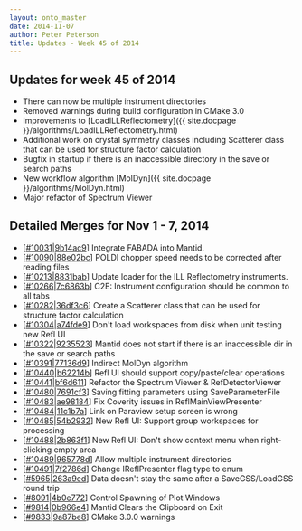 ```yaml
---
layout: onto_master
date: 2014-11-07
author: Peter Peterson
title: Updates - Week 45 of 2014
---
```

Updates for week 45 of 2014
---------------------------
* There can now be multiple instrument directories
* Removed warnings during build configuration in CMake 3.0
* Improvements to [LoadILLReflectometry]({{ site.docpage }}/algorithms/LoadILLReflectometry.html)
* Additional work on crystal symmetry classes including Scatterer class that can be used for structure factor calculation
* Bugfix in startup if there is an inaccessible directory in the save or search paths
* New workflow algorithm [MolDyn]({{ site.docpage }}/algorithms/MolDyn.html)
* Major refactor of Spectrum Viewer

Detailed Merges for Nov 1 - 7, 2014
-----------------------------------
* \[[#10031](http://trac.mantidproject.org/mantid/ticket/10031)\|[9b14ac9](https://github.com/mantidproject/mantid/commit/9b14ac9c196b070903d76a5a12628bddfa1f9c0a)\] Integrate FABADA into Mantid.
* \[[#10090](http://trac.mantidproject.org/mantid/ticket/10090)\|[88e02bc](https://github.com/mantidproject/mantid/commit/88e02bcfa644a41eb2d5ec30d0527ce5cf0609b5)\] POLDI chopper speed needs to be corrected after reading files
* \[[#10213](http://trac.mantidproject.org/mantid/ticket/10213)\|[8831bab](https://github.com/mantidproject/mantid/commit/8831bab557f10de4680b64d0efc8b50b82edffad)\] Update loader for the ILL Reflectometry instruments.
* \[[#10266](http://trac.mantidproject.org/mantid/ticket/10266)\|[7c6863b](https://github.com/mantidproject/mantid/commit/7c6863bf4abd1399a1a2c115fbfeb91846f877ac)\] C2E: Instrument configuration should be common to all tabs
* \[[#10282](http://trac.mantidproject.org/mantid/ticket/10282)\|[36df3c6](https://github.com/mantidproject/mantid/commit/36df3c6621afffdb71e0394d37d7290999145b91)\] Create a Scatterer class that can be used for structure factor calculation
* \[[#10304](http://trac.mantidproject.org/mantid/ticket/10304)\|[a74fde9](https://github.com/mantidproject/mantid/commit/a74fde9af3efc6a89bfa8e036f6c37568551fa06)\] Don't load workspaces from disk when unit testing new Refl UI
* \[[#10322](http://trac.mantidproject.org/mantid/ticket/10322)\|[9235523](https://github.com/mantidproject/mantid/commit/92355232fca526480e698b2f6f4a231e57cf9570)\] Mantid does not start if there is an inaccessible dir in the save or search paths
* \[[#10391](http://trac.mantidproject.org/mantid/ticket/10391)\|[77136d9](https://github.com/mantidproject/mantid/commit/77136d9497718fc68786d470f178efd5c59876ae)\] Indirect MolDyn algorithm
* \[[#10440](http://trac.mantidproject.org/mantid/ticket/10440)\|[b62214b](https://github.com/mantidproject/mantid/commit/b62214b4761a276b920bd1402adcc38c717eda23)\] Refl UI should support copy/paste/clear operations
* \[[#10441](http://trac.mantidproject.org/mantid/ticket/10441)\|[bf6d611](https://github.com/mantidproject/mantid/commit/bf6d611be35b73645a5be717cdb77501c414dbb9)\] Refactor the Spectrum Viewer &amp; RefDetectorViewer
* \[[#10480](http://trac.mantidproject.org/mantid/ticket/10480)\|[7691cf3](https://github.com/mantidproject/mantid/commit/7691cf3d36716f1527a6acbe075aeb94f58358d1)\] Saving fitting parameters using SaveParameterFile
* \[[#10483](http://trac.mantidproject.org/mantid/ticket/10483)\|[ae98184](https://github.com/mantidproject/mantid/commit/ae9818437786c7ff4b990421f91772532dc0ca65)\] Fix Coverity issues in ReflMainViewPresenter
* \[[#10484](http://trac.mantidproject.org/mantid/ticket/10484)\|[11c1b7a](https://github.com/mantidproject/mantid/commit/11c1b7ad7a9a540c74f7316fcd85c506a00d4e2e)\] Link on Paraview setup screen is wrong
* \[[#10485](http://trac.mantidproject.org/mantid/ticket/10485)\|[54b2932](https://github.com/mantidproject/mantid/commit/54b29322a4b39b11de2e5fea18e8b05432cf1411)\] New Refl UI: Support group workspaces for processing
* \[[#10488](http://trac.mantidproject.org/mantid/ticket/10488)\|[2b863f1](https://github.com/mantidproject/mantid/commit/2b863f18fdc1ff10cbfd41e4308c64f9b9d85dcb)\] New Refl UI: Don't show context menu when right-clicking empty area
* \[[#10489](http://trac.mantidproject.org/mantid/ticket/10489)\|[965778d](https://github.com/mantidproject/mantid/commit/965778d1306bd81ae933d90d9e7bd65771350cc1)\] Allow multiple instrument directories
* \[[#10491](http://trac.mantidproject.org/mantid/ticket/10491)\|[7f2786d](https://github.com/mantidproject/mantid/commit/7f2786df72d7aba41ec9fef4c92d57f5efc48e87)\] Change IReflPresenter flag type to enum
* \[[#5965](http://trac.mantidproject.org/mantid/ticket/5965)\|[263a9ed](https://github.com/mantidproject/mantid/commit/263a9ed6dee90c836aacfaab0305e561caaee6ab)\] Data doesn't stay the same after a SaveGSS/LoadGSS round trip
* \[[#8091](http://trac.mantidproject.org/mantid/ticket/8091)\|[4b0e772](https://github.com/mantidproject/mantid/commit/4b0e772141f60ca801c0c97c6b0d22fa2b28b8ee)\] Control Spawning of Plot Windows
* \[[#9814](http://trac.mantidproject.org/mantid/ticket/9814)\|[0b966e4](https://github.com/mantidproject/mantid/commit/0b966e4873feb23d7bc00d5953d8936e5684cbc2)\] Mantid Clears the Clipboard on Exit
* \[[#9833](http://trac.mantidproject.org/mantid/ticket/9833)\|[9a87be8](https://github.com/mantidproject/mantid/commit/9a87be8475e37a71562dbd38e798c2522c3b01af)\] CMake 3.0.0 warnings
